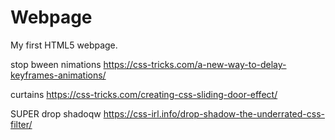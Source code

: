 # Webpage
My first HTML5 webpage.

stop bween nimations
https://css-tricks.com/a-new-way-to-delay-keyframes-animations/

curtains
https://css-tricks.com/creating-css-sliding-door-effect/

SUPER  drop shadoqw
https://css-irl.info/drop-shadow-the-underrated-css-filter/
